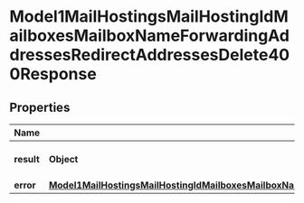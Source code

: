 

# Model1MailHostingsMailHostingIdMailboxesMailboxNameForwardingAddressesRedirectAddressesDelete400Response


## Properties

| Name | Type | Description | Notes |
|------------ | ------------- | ------------- | -------------|
|**result** | **Object** | Result of the HTTP request |  |
|**error** | [**Model1MailHostingsMailHostingIdMailboxesMailboxNameForwardingAddressesRedirectAddressesDelete400ResponseAllOfError**](Model1MailHostingsMailHostingIdMailboxesMailboxNameForwardingAddressesRedirectAddressesDelete400ResponseAllOfError.md) |  |  [optional] |



